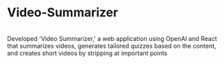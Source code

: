 # Video-Summarizer
<br>
Developed 'Video Summarizer,' a web application using OpenAI and React that summarizes videos, generates tailored quizzes based on the content, and creates short videos by stripping at important points
